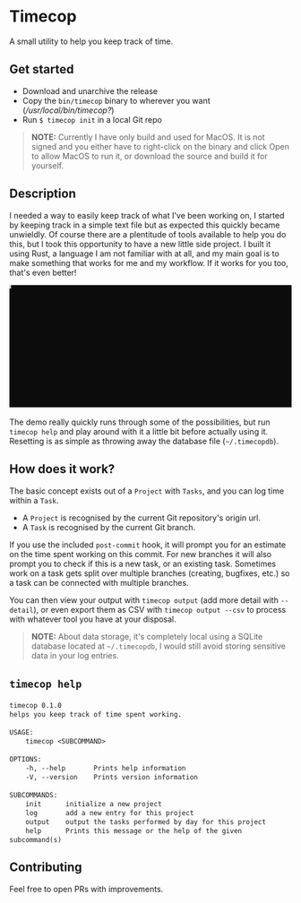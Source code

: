 # Timecop
A small utility to help you keep track of time.

## Get started
- Download and unarchive the release
- Copy the `bin/timecop` binary to wherever you want (_/usr/local/bin/timecop?_)
- Run `$ timecop init` in a local Git repo

> **NOTE:** Currently I have only build and used for MacOS. It is not signed and you either have to right-click on the binary and click Open to allow MacOS to run it, or download the source and build it for yourself.

## Description
I needed a way to easily keep track of what I've been working on, I started by keeping track in a simple text file but as expected this quickly became unwieldly. Of course there are a plentitude of tools available to help you do this, but I took this opportunity to have a new little side project. I built it using Rust, a language I am not familiar with at all, and my main goal is to make something that works for me and my workflow. If it works for you too, that's even better!

![Animated demonstration](docs/demo.svg?raw=true "Demo")

The demo really quickly runs through some of the possibilities, but run `timecop help` and play around with it a little bit before actually using it. Resetting is as simple as throwing away the database file (`~/.timecopdb`).

## How does it work?
The basic concept exists out of a `Project` with `Tasks`, and you can log time within a `Task`.

- A `Project` is recognised by the current Git repository's origin url.
- A `Task` is recognised by the current Git branch.

If you use the included `post-commit` hook, it will prompt you for an estimate on the time spent working on this commit. For new branches it will also prompt you to check if this is a new task, or an existing task. Sometimes work on a task gets split over multiple branches (creating, bugfixes, etc.) so a task can be connected with multiple branches.

You can then view your output with `timecop output` (add more detail with `--detail`), or even export them as CSV with `timecop output --csv` to process with whatever tool you have at your disposal.

> **NOTE:** About data storage, it's completely local using a SQLite database located at `~/.timecopdb`, I would still avoid storing sensitive data in your log entries.

## `timecop help`
```
timecop 0.1.0
helps you keep track of time spent working.

USAGE:
    timecop <SUBCOMMAND>

OPTIONS:
    -h, --help       Prints help information
    -V, --version    Prints version information

SUBCOMMANDS:
    init      initialize a new project
    log       add a new entry for this project
    output    output the tasks performed by day for this project
    help      Prints this message or the help of the given subcommand(s)
```

## Contributing
Feel free to open PRs with improvements.
